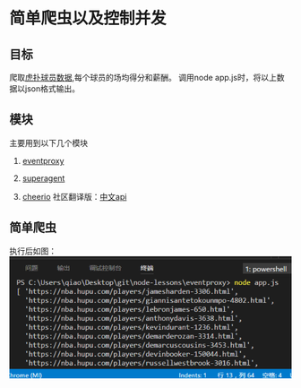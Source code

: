 # 简单爬虫以及控制并发

## 目标
爬取[虎扑球员数据](https://nba.hupu.com/stats/players/pts),每个球员的场均得分和薪酬。
调用node app.js时，将以上数据以json格式输出。

## 模块
主要用到以下几个模块

1. [eventproxy](https://github.com/JacksonTian/eventproxy)
    
1. [superagent](http://visionmedia.github.io/superagent/)

1. [cheerio](https://github.com/cheeriojs/cheerio) 
    社区翻译版：[中文api](https://cnodejs.org/topic/5203a71844e76d216a727d2e)

## 简单爬虫
执行后如图：![](1.png)